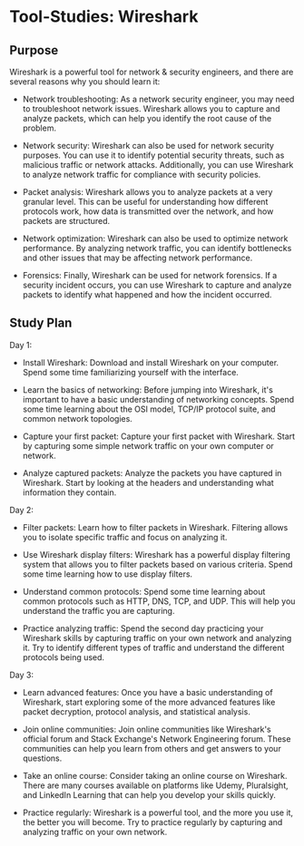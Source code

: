 # Tool-Studies: Wireshark 
## Purpose
Wireshark is a powerful tool for network & security engineers, and there are several reasons why you should learn it:

- Network troubleshooting: As a network security engineer, you may need to troubleshoot network issues. Wireshark allows you to capture and analyze packets, which can help you identify the root cause of the problem.

- Network security: Wireshark can also be used for network security purposes. You can use it to identify potential security threats, such as malicious traffic or network attacks. Additionally, you can use Wireshark to analyze network traffic for compliance with security policies.

- Packet analysis: Wireshark allows you to analyze packets at a very granular level. This can be useful for understanding how different protocols work, how data is transmitted over the network, and how packets are structured.

- Network optimization: Wireshark can also be used to optimize network performance. By analyzing network traffic, you can identify bottlenecks and other issues that may be affecting network performance.

- Forensics: Finally, Wireshark can be used for network forensics. If a security incident occurs, you can use Wireshark to capture and analyze packets to identify what happened and how the incident occurred.

## Study Plan
Day 1:

- Install Wireshark: Download and install Wireshark on your computer. Spend some time familiarizing yourself with the interface.

- Learn the basics of networking: Before jumping into Wireshark, it's important to have a basic understanding of networking concepts. Spend some time learning about the OSI model, TCP/IP protocol suite, and common network topologies.

- Capture your first packet: Capture your first packet with Wireshark. Start by capturing some simple network traffic on your own computer or network.

- Analyze captured packets: Analyze the packets you have captured in Wireshark. Start by looking at the headers and understanding what information they contain.

Day 2:

- Filter packets: Learn how to filter packets in Wireshark. Filtering allows you to isolate specific traffic and focus on analyzing it.

- Use Wireshark display filters: Wireshark has a powerful display filtering system that allows you to filter packets based on various criteria. Spend some time learning how to use display filters.

- Understand common protocols: Spend some time learning about common protocols such as HTTP, DNS, TCP, and UDP. This will help you understand the traffic you are capturing.

- Practice analyzing traffic: Spend the second day practicing your Wireshark skills by capturing traffic on your own network and analyzing it. Try to identify different types of traffic and understand the different protocols being used.

Day 3:

- Learn advanced features: Once you have a basic understanding of Wireshark, start exploring some of the more advanced features like packet decryption, protocol analysis, and statistical analysis.

- Join online communities: Join online communities like Wireshark's official forum and Stack Exchange's Network Engineering forum. These communities can help you learn from others and get answers to your questions.

- Take an online course: Consider taking an online course on Wireshark. There are many courses available on platforms like Udemy, Pluralsight, and LinkedIn Learning that can help you develop your skills quickly.

- Practice regularly: Wireshark is a powerful tool, and the more you use it, the better you will become. Try to practice regularly by capturing and analyzing traffic on your own network.
